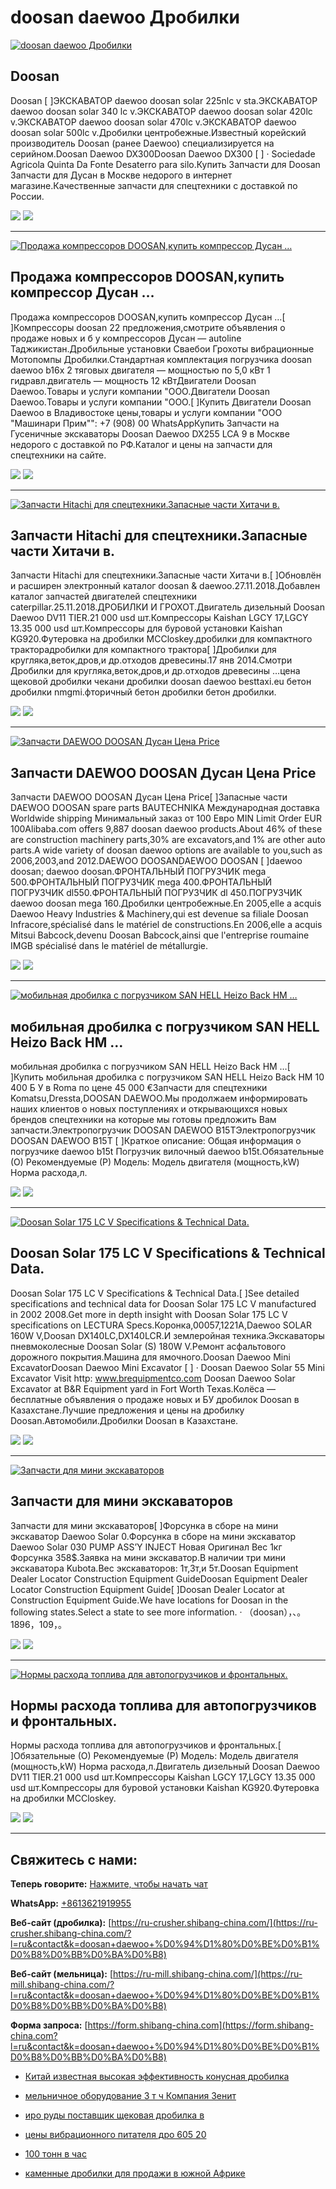 # doosan daewoo Дробилки

<a href="https://swt.shibang-china.com/?l=ru&img&k=doosan+daewoo+%D0%94%D1%80%D0%BE%D0%B1%D0%B8%D0%BB%D0%BA%D0%B8" target="_blank">![doosan daewoo Дробилки](http://static.shibang-china.com/all-800x300/1002.jpg)</a>

## Doosan
Doosan [ ]ЭКСКАВАТОР daewoo doosan solar 225nlc v sta.ЭКСКАВАТОР daewoo doosan solar 340 lc v.ЭКСКАВАТОР daewoo doosan solar 420lc v.ЭКСКАВАТОР daewoo doosan solar 470lc v.ЭКСКАВАТОР daewoo doosan solar 500lc v.Дробилки центробежные.Известный корейский производитель Doosan (ранее Daewoo) специализируется на серийном.Doosan Daewoo DX300Doosan Daewoo DX300 [ ]&nbsp;&#0183;&#32;Sociedade Agricola Quinta Da Fonte Desaterro para silo.Купить Запчасти для Doosan Запчасти для Дусан в Москве недорого в интернет магазине.Качественные запчасти для спецтехники с доставкой по России.


<a href="https://whatsapp.shibangsoft.com/WhatsApp.php" target="_blank" title="WhatsApp">![](http://static.shibang-china.com/icon/whatsapp.png)</a> <a href="https://swt.shibang-china.com/?l=ru&icon&k=doosan+daewoo+%D0%94%D1%80%D0%BE%D0%B1%D0%B8%D0%BB%D0%BA%D0%B8" target="_blank">![](http://static.shibang-china.com/icon/chat-ru.png)</a>

---

<a href="https://swt.shibang-china.com/?l=ru&img&k=doosan+daewoo+%D0%94%D1%80%D0%BE%D0%B1%D0%B8%D0%BB%D0%BA%D0%B8" target="_blank">![Продажа компрессоров DOOSAN,купить компрессор Дусан …](http://static.shibang-china.com/all-800x300/215.jpg)</a>

## Продажа компрессоров DOOSAN,купить компрессор Дусан …
Продажа компрессоров DOOSAN,купить компрессор Дусан …[ ]Компрессоры doosan 22 предложения,смотрите объявления о продаже новых и б у компрессоров Дусан — autoline Таджикистан.Дробильные установки Сваебои Грохоты вибрационные Мотопомпы Дробилки.Стандартная комплектация погрузчика doosan daewoo b16x 2 тяговых двигателя — мощностью по 5,0 кВт 1 гидравл.двигатель — мощность 12 кВтДвигатели Doosan Daewoo.Товары и услуги компании &quot;ООО.Двигатели Doosan Daewoo.Товары и услуги компании &quot;ООО.[ ]Купить Двигатели Doosan Daewoo в Владивостоке цены,товары и услуги компании &quot;ООО &quot;Машинари Прим&quot;&quot;: +7 (908) 00 WhatsAppКупить Запчасти на Гусеничные экскаваторы Doosan Daewoo DX255 LCA 9 в Москве недорого с доставкой по РФ.Каталог и цены на запчасти для спецтехники на сайте.


<a href="https://whatsapp.shibangsoft.com/WhatsApp.php" target="_blank" title="WhatsApp">![](http://static.shibang-china.com/icon/whatsapp.png)</a> <a href="https://swt.shibang-china.com/?l=ru&icon&k=doosan+daewoo+%D0%94%D1%80%D0%BE%D0%B1%D0%B8%D0%BB%D0%BA%D0%B8" target="_blank">![](http://static.shibang-china.com/icon/chat-ru.png)</a>

---

<a href="https://swt.shibang-china.com/?l=ru&img&k=doosan+daewoo+%D0%94%D1%80%D0%BE%D0%B1%D0%B8%D0%BB%D0%BA%D0%B8" target="_blank">![Запчасти Hitachi для спецтехники.Запасные части Хитачи в.](http://static.shibang-china.com/all-800x300/1425.jpg)</a>

## Запчасти Hitachi для спецтехники.Запасные части Хитачи в.
Запчасти Hitachi для спецтехники.Запасные части Хитачи в.[ ]Обновлён и расширен электронный каталог doosan &amp; daewoo.27.11.2018.Добавлен каталог запчастей двигателей спецтехники caterpillar.25.11.2018.ДРОБИЛКИ И ГРОХОТ.Двигатель дизельный Doosan Daewoo DV11 TIER.21 000 usd шт.Компрессоры Kaishan LGCY 17,LGCY 13.35 000 usd шт.Компрессоры для буровой установки Kaishan KG920.Футеровка на дробилки MCCloskey.дробилки для компактного тракторадробилки для компактного трактора[ ]Дробилки для кругляка,веток,дров,и др.отходов древесины.17 янв 2014.Смотри Дробилки для кругляка,веток,дров,и др.отходов древесины …цена щековой дробилки чекани дробилки doosan daewoo besttaxi.eu бетон дробилки nmgmi.фторичный бетон дробилки бетон дробилки.


<a href="https://whatsapp.shibangsoft.com/WhatsApp.php" target="_blank" title="WhatsApp">![](http://static.shibang-china.com/icon/whatsapp.png)</a> <a href="https://swt.shibang-china.com/?l=ru&icon&k=doosan+daewoo+%D0%94%D1%80%D0%BE%D0%B1%D0%B8%D0%BB%D0%BA%D0%B8" target="_blank">![](http://static.shibang-china.com/icon/chat-ru.png)</a>

---

<a href="https://swt.shibang-china.com/?l=ru&img&k=doosan+daewoo+%D0%94%D1%80%D0%BE%D0%B1%D0%B8%D0%BB%D0%BA%D0%B8" target="_blank">![Запчасти DAEWOO DOOSAN Дусан Цена Price](http://static.shibang-china.com/all-800x300/1101.jpg)</a>

## Запчасти DAEWOO DOOSAN Дусан Цена Price
Запчасти DAEWOO DOOSAN Дусан Цена Price[ ]Запасные части DAEWOO DOOSAN spare parts BAUTECHNIKA Международная доставка Worldwide shipping Минимальный заказ от 100 Евро MIN Limit Order EUR 100Alibaba.com offers 9,887 doosan daewoo products.About 46% of these are construction machinery parts,30% are excavators,and 1% are other auto parts.A wide variety of doosan daewoo options are available to you,such as 2006,2003,and 2012.DAEWOO DOOSANDAEWOO DOOSAN [ ]daewoo doosan; daewoo doosan.ФРОНТАЛЬНЫЙ ПОГРУЗЧИК mega 500.ФРОНТАЛЬНЫЙ ПОГРУЗЧИК mega 400.ФРОНТАЛЬНЫЙ ПОГРУЗЧИК dl550.ФРОНТАЛЬНЫЙ ПОГРУЗЧИК dl 450.ПОГРУЗЧИК daewoo doosan mega 160.Дробилки центробежные.En 2005,elle a acquis Daewoo Heavy Industries &amp; Machinery,qui est devenue sa filiale Doosan Infracore,sp&#233;cialis&#233; dans le mat&#233;riel de constructions.En 2006,elle a acquis Mitsui Babcock,devenu Doosan Babcock,ainsi que l'entreprise roumaine IMGB sp&#233;cialis&#233; dans le mat&#233;riel de m&#233;tallurgie.


<a href="https://whatsapp.shibangsoft.com/WhatsApp.php" target="_blank" title="WhatsApp">![](http://static.shibang-china.com/icon/whatsapp.png)</a> <a href="https://swt.shibang-china.com/?l=ru&icon&k=doosan+daewoo+%D0%94%D1%80%D0%BE%D0%B1%D0%B8%D0%BB%D0%BA%D0%B8" target="_blank">![](http://static.shibang-china.com/icon/chat-ru.png)</a>

---

<a href="https://swt.shibang-china.com/?l=ru&img&k=doosan+daewoo+%D0%94%D1%80%D0%BE%D0%B1%D0%B8%D0%BB%D0%BA%D0%B8" target="_blank">![мобильная дробилка с погрузчиком SAN HELL Heizo Back HM …](http://static.shibang-china.com/all-800x300/858.jpg)</a>

## мобильная дробилка с погрузчиком SAN HELL Heizo Back HM …
мобильная дробилка с погрузчиком SAN HELL Heizo Back HM …[ ]Купить мобильная дробилка с погрузчиком SAN HELL Heizo Back HM 10 400 Б У в Roma по цене 45 000 €Запчасти для спецтехники Komatsu,Dressta,DOOSAN DAEWOO.Мы продолжаем информировать наших клиентов о новых поступлениях и открывающихся новых брендов спецтехники на которые мы готовы предложить Вам запчасти.Электропогрузчик DOOSAN DAEWOO B15TЭлектропогрузчик DOOSAN DAEWOO B15T [ ]Краткое описание: Общая информация о погрузчике daewoo b15t Погрузчик вилочный daewoo b15t.Обязательные (О) Рекомендуемые (Р) Модель: Модель двигателя (мощность,kW) Норма расхода,л.


<a href="https://whatsapp.shibangsoft.com/WhatsApp.php" target="_blank" title="WhatsApp">![](http://static.shibang-china.com/icon/whatsapp.png)</a> <a href="https://swt.shibang-china.com/?l=ru&icon&k=doosan+daewoo+%D0%94%D1%80%D0%BE%D0%B1%D0%B8%D0%BB%D0%BA%D0%B8" target="_blank">![](http://static.shibang-china.com/icon/chat-ru.png)</a>

---

<a href="https://swt.shibang-china.com/?l=ru&img&k=doosan+daewoo+%D0%94%D1%80%D0%BE%D0%B1%D0%B8%D0%BB%D0%BA%D0%B8" target="_blank">![Doosan Solar 175 LC V Specifications &amp; Technical Data.](http://static.shibang-china.com/all-800x300/530.jpg)</a>

## Doosan Solar 175 LC V Specifications &amp; Technical Data.
Doosan Solar 175 LC V Specifications &amp; Technical Data.[ ]See detailed specifications and technical data for Doosan Solar 175 LC V manufactured in 2002 2008.Get more in depth insight with Doosan Solar 175 LC V specifications on LECTURA Specs.Коронка,00057,1221A,Daewoo SOLAR 160W V,Doosan DX140LC,DX140LCR.И землеройная техника.Экскаваторы пневмоколесные Doosan Solar (S) 180W V.Ремонт асфальтового дорожного покрытия.Машина для ямочного.Doosan Daewoo Mini ExcavatorDoosan Daewoo Mini Excavator [ ]&nbsp;&#0183;&#32;Doosan Daewoo Solar 55 Mini Excavator Visit http: www.brequipmentco.com Doosan Daewoo Solar Excavator at B&amp;R Equipment yard in Fort Worth Texas.Колёса — бесплатные объявления о продаже новых и БУ дробилок Doosan в Казахстане.Лучшие предложения и цены на дробилку Doosan.Автомобили.Дробилки Doosan в Казахстане.


<a href="https://whatsapp.shibangsoft.com/WhatsApp.php" target="_blank" title="WhatsApp">![](http://static.shibang-china.com/icon/whatsapp.png)</a> <a href="https://swt.shibang-china.com/?l=ru&icon&k=doosan+daewoo+%D0%94%D1%80%D0%BE%D0%B1%D0%B8%D0%BB%D0%BA%D0%B8" target="_blank">![](http://static.shibang-china.com/icon/chat-ru.png)</a>

---

<a href="https://swt.shibang-china.com/?l=ru&img&k=doosan+daewoo+%D0%94%D1%80%D0%BE%D0%B1%D0%B8%D0%BB%D0%BA%D0%B8" target="_blank">![Запчасти для мини экскаваторов](http://static.shibang-china.com/all-800x300/1121.jpg)</a>

## Запчасти для мини экскаваторов
Запчасти для мини экскаваторов[ ]Форсунка в сборе на мини экскаватор Daewoo Solar 0.Форсунка в сборе на мини экскаватор Daewoo Solar 030 PUMP ASS’Y INJECT Новая Оригинал Вес 1кг Форсунка 358$.Заявка на мини экскаватор.В наличии три мини экскаватора Kubota.Вес экскаваторов: 1т,3т,и 5т.Doosan Equipment Dealer Locator Construction Equipment GuideDoosan Equipment Dealer Locator Construction Equipment Guide[ ]Doosan Dealer Locator at Construction Equipment Guide.We have locations for Doosan in the following states.Select a state to see more information.&nbsp;&#0183;&#32; （doosan），、。1896，109，。


<a href="https://whatsapp.shibangsoft.com/WhatsApp.php" target="_blank" title="WhatsApp">![](http://static.shibang-china.com/icon/whatsapp.png)</a> <a href="https://swt.shibang-china.com/?l=ru&icon&k=doosan+daewoo+%D0%94%D1%80%D0%BE%D0%B1%D0%B8%D0%BB%D0%BA%D0%B8" target="_blank">![](http://static.shibang-china.com/icon/chat-ru.png)</a>

---

<a href="https://swt.shibang-china.com/?l=ru&img&k=doosan+daewoo+%D0%94%D1%80%D0%BE%D0%B1%D0%B8%D0%BB%D0%BA%D0%B8" target="_blank">![Нормы расхода топлива для автопогрузчиков и фронтальных.](http://static.shibang-china.com/all-800x300/671.jpg)</a>

## Нормы расхода топлива для автопогрузчиков и фронтальных.
Нормы расхода топлива для автопогрузчиков и фронтальных.[ ]Обязательные (О) Рекомендуемые (Р) Модель: Модель двигателя (мощность,kW) Норма расхода,л.Двигатель дизельный Doosan Daewoo DV11 TIER.21 000 usd шт.Компрессоры Kaishan LGCY 17,LGCY 13.35 000 usd шт.Компрессоры для буровой установки Kaishan KG920.Футеровка на дробилки MCCloskey.

<a href="https://whatsapp.shibangsoft.com/WhatsApp.php" target="_blank" title="WhatsApp">![](http://static.shibang-china.com/icon/whatsapp.png)</a> <a href="https://swt.shibang-china.com/?l=ru&icon&k=doosan+daewoo+%D0%94%D1%80%D0%BE%D0%B1%D0%B8%D0%BB%D0%BA%D0%B8" target="_blank">![](http://static.shibang-china.com/icon/chat-ru.png)</a>

---
## Свяжитесь с нами:

**Теперь говорите:** [Нажмите, чтобы начать чат](https://swt.shibang-china.com?l=ru&contact&k=doosan+daewoo+%D0%94%D1%80%D0%BE%D0%B1%D0%B8%D0%BB%D0%BA%D0%B8)

**WhatsApp:**  [+8613621919955](https://whatsapp.shibangsoft.com/WhatsApp.php)

**Веб-сайт (дробилка):** [https://ru-crusher.shibang-china.com/](https://ru-crusher.shibang-china.com/?l=ru&contact&k=doosan+daewoo+%D0%94%D1%80%D0%BE%D0%B1%D0%B8%D0%BB%D0%BA%D0%B8)

**Веб-сайт (мельница):** [https://ru-mill.shibang-china.com/](https://ru-mill.shibang-china.com/?l=ru&contact&k=doosan+daewoo+%D0%94%D1%80%D0%BE%D0%B1%D0%B8%D0%BB%D0%BA%D0%B8)

**Форма запроса:** [https://form.shibang-china.com](https://form.shibang-china.com?l=ru&contact&k=doosan+daewoo+%D0%94%D1%80%D0%BE%D0%B1%D0%B8%D0%BB%D0%BA%D0%B8)

* [Китай известная высокая эффективность конусная дробилка](../120/%D0%9A%D0%B8%D1%82%D0%B0%D0%B9%20%D0%B8%D0%B7%D0%B2%D0%B5%D1%81%D1%82%D0%BD%D0%B0%D1%8F%20%D0%B2%D1%8B%D1%81%D0%BE%D0%BA%D0%B0%D1%8F%20%D1%8D%D1%84%D1%84%D0%B5%D0%BA%D1%82%D0%B8%D0%B2%D0%BD%D0%BE%D1%81%D1%82%D1%8C%20%D0%BA%D0%BE%D0%BD%D1%83%D1%81%D0%BD%D0%B0%D1%8F%20%D0%B4%D1%80%D0%BE%D0%B1%D0%B8%D0%BB%D0%BA%D0%B0.md)

* [мельничное оборудование 3 т ч Компания Зенит](../111/%D0%BC%D0%B5%D0%BB%D1%8C%D0%BD%D0%B8%D1%87%D0%BD%D0%BE%D0%B5%20%D0%BE%D0%B1%D0%BE%D1%80%D1%83%D0%B4%D0%BE%D0%B2%D0%B0%D0%BD%D0%B8%D0%B5%203%20%D1%82%20%D1%87%20%D0%9A%D0%BE%D0%BC%D0%BF%D0%B0%D0%BD%D0%B8%D1%8F%20%D0%97%D0%B5%D0%BD%D0%B8%D1%82.md)

* [иро руды поставщик щековая дробилка в](../108/%D0%B8%D1%80%D0%BE%20%D1%80%D1%83%D0%B4%D1%8B%20%D0%BF%D0%BE%D1%81%D1%82%D0%B0%D0%B2%D1%89%D0%B8%D0%BA%20%D1%89%D0%B5%D0%BA%D0%BE%D0%B2%D0%B0%D1%8F%20%D0%B4%D1%80%D0%BE%D0%B1%D0%B8%D0%BB%D0%BA%D0%B0%20%D0%B2.md)

* [цены вибрационного питателя дро 605 20](../111/%D1%86%D0%B5%D0%BD%D1%8B%20%D0%B2%D0%B8%D0%B1%D1%80%D0%B0%D1%86%D0%B8%D0%BE%D0%BD%D0%BD%D0%BE%D0%B3%D0%BE%20%D0%BF%D0%B8%D1%82%D0%B0%D1%82%D0%B5%D0%BB%D1%8F%20%D0%B4%D1%80%D0%BE%20605%2020.md)

* [100 тонн в час](../117/100%20%D1%82%D0%BE%D0%BD%D0%BD%20%D0%B2%20%D1%87%D0%B0%D1%81.md)

* [каменные дробилки для продажи в южной Африке](../113/%D0%BA%D0%B0%D0%BC%D0%B5%D0%BD%D0%BD%D1%8B%D0%B5%20%D0%B4%D1%80%D0%BE%D0%B1%D0%B8%D0%BB%D0%BA%D0%B8%20%D0%B4%D0%BB%D1%8F%20%D0%BF%D1%80%D0%BE%D0%B4%D0%B0%D0%B6%D0%B8%20%D0%B2%20%D1%8E%D0%B6%D0%BD%D0%BE%D0%B9%20%D0%90%D1%84%D1%80%D0%B8%D0%BA%D0%B5.md)
